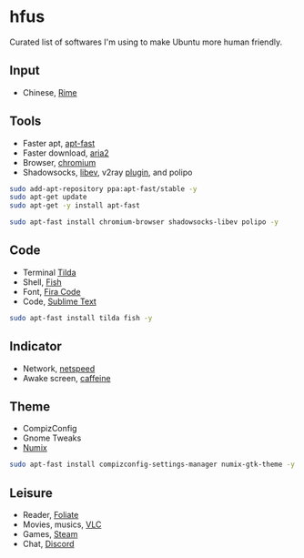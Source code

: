 # hfus
Curated list of softwares I'm using to make Ubuntu more human friendly.

## Input

* Chinese, [Rime](https://github.com/rime/home)

## Tools

* Faster apt, [apt-fast](https://github.com/ilikenwf/apt-fast)
* Faster download, [aria2](https://aria2.github.io/)
* Browser, [chromium](https://www.chromium.org/)
* Shadowsocks, [libev](https://github.com/shadowsocks/shadowsocks-libev), v2ray [plugin](https://github.com/shadowsocks/v2ray-plugin), and polipo

```bash
sudo add-apt-repository ppa:apt-fast/stable -y
sudo apt-get update
sudo apt-get -y install apt-fast

sudo apt-fast install chromium-browser shadowsocks-libev polipo -y
```

## Code

* Terminal [Tilda](https://github.com/lanoxx/tilda)
* Shell, [Fish](https://github.com/fish-shell/fish-shell)
* Font, [Fira Code](https://github.com/tonsky/FiraCode)
* Code, [Sublime Text](https://www.sublimetext.com/)

```bash
sudo apt-fast install tilda fish -y
```

## Indicator

* Network, [netspeed](https://github.com/mgedmin/indicator-netspeed)
* Awake screen, [caffeine](https://launchpad.net/caffeine/)

## Theme

* CompizConfig
* Gnome Tweaks
* [Numix](https://github.com/numixproject/numix-icon-theme-square)

```bash
sudo apt-fast install compizconfig-settings-manager numix-gtk-theme -y
```

## Leisure

* Reader, [Foliate](https://github.com/johnfactotum/foliate)
* Movies, musics, [VLC](https://github.com/videolan/vlc)
* Games, [Steam](https://store.steampowered.com/)
* Chat, [Discord](https://linuxconfig.org/how-to-install-discord-on-ubuntu-20-04-focal-fossa-linux)
